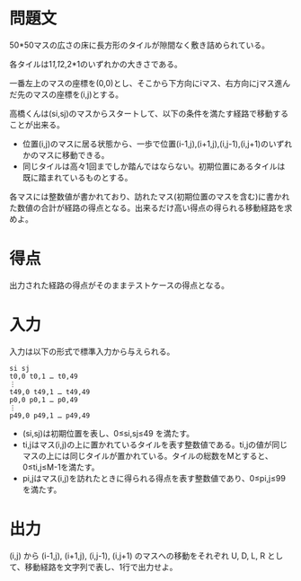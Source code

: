 # 問題文

50*50マスの広さの床に長方形のタイルが隙間なく敷き詰められている。

各タイルは1*1,1*2,2*1のいずれかの大きさである。

一番左上のマスの座標を(0,0)とし、そこから下方向にiマス、右方向にjマス進んだ先のマスの座標を(i,j)とする。

高橋くんは(si,sj)のマスからスタートして、以下の条件を満たす経路で移動することが出来る。

- 位置(i,j)のマスに居る状態から、一歩で位置(i-1,j),(i+1,j),(i,j-1),(i,j+1)のいずれかのマスに移動できる。
- 同じタイルは高々1回までしか踏んではならない。初期位置にあるタイルは既に踏まれているものとする。

各マスには整数値が書かれており、訪れたマス(初期位置のマスを含む)に書かれた数値の合計が経路の得点となる。出来るだけ高い得点の得られる移動経路を求めよ。


# 得点

出力された経路の得点がそのままテストケースの得点となる。


# 入力

入力は以下の形式で標準入力から与えられる。

```
si sj
t0,0 t0,1 … t0,49
⋮
t49,0 t49,1 … t49,49
p0,0 p0,1 … p0,49
⋮
p49,0 p49,1 … p49,49
```

- (si,sj)は初期位置を表し、0≤si,sj≤49 を満たす。
- ti,jはマス(i,j)の上に置かれているタイルを表す整数値である。ti,jの値が同じマスの上には同じタイルが置かれている。タイルの総数をMとすると、0≤ti,j≤M-1を満たす。
- pi,jはマス(i,j)を訪れたときに得られる得点を表す整数値であり、0≤pi,j≤99を満たす。

# 出力

(i,j) から (i-1,j), (i+1,j), (i,j-1), (i,j+1) のマスへの移動をそれぞれ U, D, L, R として、移動経路を文字列で表し、1行で出力せよ。